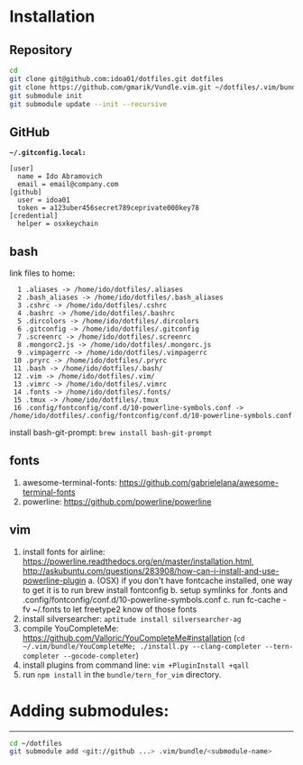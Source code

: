 # Installation
## Repository
```bash
cd
git clone git@github.com:idoa01/dotfiles.git dotfiles
git clone https://github.com/gmarik/Vundle.vim.git ~/dotfiles/.vim/bundle/vundle
git submodule init
git submodule update --init --recursive
```

## GitHub
**`~/.gitconfig.local:`**
```
[user]
  name = Ido Abramovich
  email = email@company.com
[github]
  user = idoa01
  token = a123uber456secret789ceprivate000key78
[credential]
  helper = osxkeychain
```

## bash
link files to home:
```
  1 .aliases -> /home/ido/dotfiles/.aliases
  2 .bash_aliases -> /home/ido/dotfiles/.bash_aliases
  3 .cshrc -> /home/ido/dotfiles/.cshrc
  4 .bashrc -> /home/ido/dotfiles/.bashrc
  5 .dircolors -> /home/ido/dotfiles/.dircolors
  6 .gitconfig -> /home/ido/dotfiles/.gitconfig
  7 .screenrc -> /home/ido/dotfiles/.screenrc
  8 .mongorc2.js -> /home/ido/dotfiles/.mongorc.js
  9 .vimpagerrc -> /home/ido/dotfiles/.vimpagerrc
 10 .pryrc -> /home/ido/dotfiles/.pryrc
 11 .bash -> /home/ido/dotfiles/.bash/
 12 .vim -> /home/ido/dotfiles/.vim/
 13 .vimrc -> /home/ido/dotfiles/.vimrc
 14 .fonts -> /home/ido/dotfiles/.fonts/
 15 .tmux -> /home/ido/dotfiles/.tmux
 16 .config/fontconfig/conf.d/10-powerline-symbols.conf -> /home/ido/dotfiles/.config/fontconfig/conf.d/10-powerline-symbols.conf
```
install bash-git-prompt: `brew install bash-git-prompt`

## fonts
1. awesome-terminal-fonts: https://github.com/gabrielelana/awesome-terminal-fonts
2. powerline: https://github.com/powerline/powerline

## vim
1. install fonts for airline: https://powerline.readthedocs.org/en/master/installation.html, http://askubuntu.com/questions/283908/how-can-i-install-and-use-powerline-plugin
  a. (OSX) if you don't have fontcache installed, one way to get it is to run brew install fontconfig
  b. setup symlinks for .fonts and .config/fontconfig/conf.d/10-powerline-symbols.conf
  c. run fc-cache -fv ~/.fonts to let freetype2 know of those fonts
2. install silversearcher: `aptitude install silversearcher-ag`
3. compile YouCompleteMe: https://github.com/Valloric/YouCompleteMe#installation (`cd ~/.vim/bundle/YouCompleteMe; ./install.py --clang-completer --tern-completer --gocode-completer`)
4. install plugins from command line: `vim +PluginInstall +qall`
5. run `npm install` in the `bundle/tern_for_vim` directory.

# Adding submodules:
------------------
```bash
cd ~/dotfiles
git submodule add <git://github ...> .vim/bundle/<submodule-name>
```

